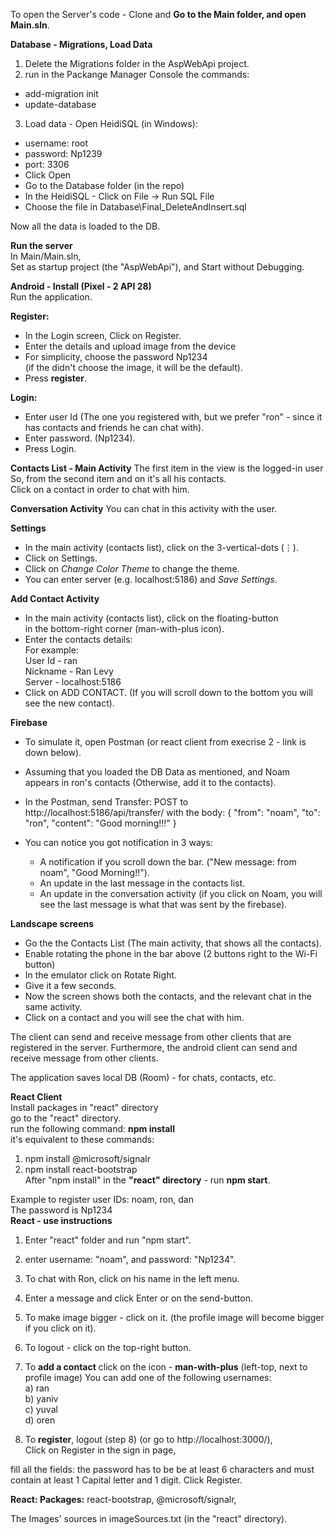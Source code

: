 To open the Server's code - 
Clone and **Go to the Main folder, and open Main.sln**.

**Database - Migrations, Load Data**
1. Delete the Migrations folder in the AspWebApi project.
2. run in the Packange Manager Console the commands: 
  * add-migration init <br/>
  * update-database <br/>
  
3. Load data - Open HeidiSQL (in Windows):
  * username: root
  * password: Np1239
  * port: 3306
  * Click Open
  * Go to the Database folder (in the repo)
  * In the HeidiSQL - Click on File -> Run SQL File 
  * Choose the file in Database\Final_DeleteAndInsert.sql
  
  Now all the data is loaded to the DB.
<br/>

**Run the server** <br/>
In Main/Main.sln, <br/>
Set as startup project (the "AspWebApi"), and Start without Debugging.

**Android - Install (Pixel - 2 API 28)**<br/>
Run the application.<br/>

**Register:**<br/>
* In the Login screen, Click on Register.
* Enter the details and upload image from the device
* For simplicity, choose the password Np1234 <br/>
  (if the didn't choose the image, it will be the default).
* Press **register**.

**Login:**<br/>
* Enter user Id (The one you registered with,
  but we prefer "ron" - since it has contacts and friends he can chat with).
* Enter password. (Np1234).
* Press Login.

**Contacts List - Main Activity**
The first item in the view is the logged-in user <br/>
So, from the second item and on it's all his contacts. <br/>
Click on a contact in order to chat with him.

**Conversation Activity**
You can chat in this activity with the user.

**Settings**
* In the main activity (contacts list), click on the 3-vertical-dots (⋮).
* Click on Settings.
* Click on *Change Color Theme* to change the theme.
* You can enter server (e.g. localhost:5186) and *Save Settings*.

**Add Contact Activity**
* In the main activity (contacts list), click on the floating-button <br/>
  in the bottom-right corner (man-with-plus icon).
*  Enter the contacts details: <br/>
    For example: <br/>
    User Id - ran </br>
    Nickname - Ran Levy <br/>
    Server - localhost:5186 <br/>
* Click on ADD CONTACT.
  (If you will scroll down to the bottom you will see the new contact).

**Firebase**
* To simulate it, open Postman (or react client from execrise 2 - link is down below).
* Assuming that you loaded the DB Data as mentioned, and Noam appears in ron's contacts
  (Otherwise, add it to the contacts).
  
* In the Postman, send Transfer:
  POST to http://localhost:5186/api/transfer/
  with the body:
  {
  "from": "noam",
  "to": "ron",
  "content": "Good morning!!!"
  }
    
* You can notice you got notification in 3 ways: <br/>
  * A notification if you scroll down the bar.
    ("New message: from noam", "Good Morning!!").
  * An update in the last message in the contacts list. 
  * An update in the conversation activity (if you click on Noam, you will see the 
    last message is what that was sent by the firebase).
    
**Landscape screens**
* Go the the Contacts List (The main activity, that shows all the contacts).
* Enable rotating the phone in the bar above (2 buttons right to the Wi-Fi button)
* In the emulator click on Rotate Right.
* Give it a few seconds.
* Now the screen shows both the contacts, and the relevant chat in the same activity.
* Click on a contact and you will see the chat with him.

The client can send and receive message from other clients that are 
registered in the server. Furthermore, the android client can send and receive message from other clients.

The application saves local DB (Room) - for chats, contacts, etc.

**React Client** <br/>
Install packages in "react" directory<br/>
go to the "react" directory.<br/>
run the following command: **npm install**<br/>
it's equivalent to these commands: <br/>
1. npm install @microsoft/signalr
2. npm install react-bootstrap <br/>
After "npm install" in the **"react" directory** - run **npm start**.

Example to register user IDs: noam, ron, dan <br/>
The password is Np1234 <br/>
**React - use instructions**
1. Enter "react" folder and run "npm start".
2. enter username: "noam", and password: "Np1234". <br/>
3. To chat with Ron, click on his name in the left menu. <br/>
4. Enter a message and click Enter or on the send-button. <br/>
5. To make image bigger - click on it.
  (the profile image will become bigger if you click on it).
6. To logout - click on the top-right button.
7. To **add a contact** click on the icon - **man-with-plus** (left-top, next to profile image)
  You can add one of the following usernames: <br/>
  a) ran <br/> 
  b) yaniv <br/>
  c) yuval <br/>
  d) oren <br/>

11. To **register**, logout (step 8) (or go to http://localhost:3000/),  
  Click on Register in the sign in page,

  fill all the fields:
  the password has to be be at least 6 characters
  and must contain at least 1 Capital letter and 1 digit.
  Click Register. 

**React: Packages:** react-bootstrap, @microsoft/signalr,   

The Images' sources in imageSources.txt (in the "react" directory).